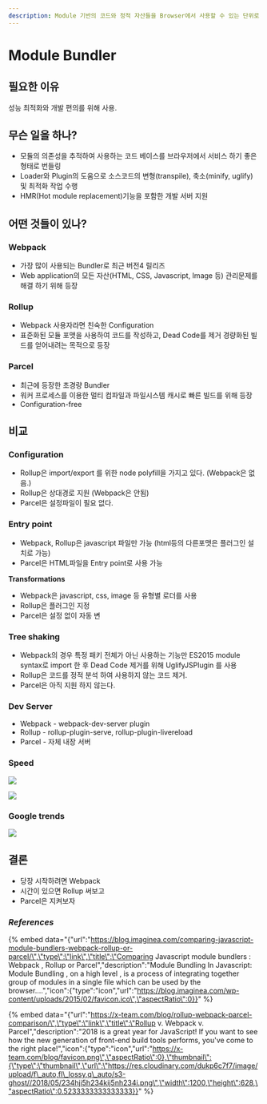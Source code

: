 ```yaml
---
description: Module 기반의 코드와 정적 자산들을 Browser에서 사용할 수 있는 단위로 통합하는 작업을 수행.
---
```


# Module Bundler

## 필요한 이유

성능 최적화와 개발 편의를 위해 사용.

## 무슨 일을 하나?

* 모듈의 의존성을 추적하여 사용하는 코드 베이스를 브라우저에서 서비스 하기 좋은 형태로 번들링
* Loader와 Plugin의 도움으로 소스코드의 변형\(transpile\), 축소\(minify, uglify\) 및 최적화 작업 수행
* HMR\(Hot module replacement\)기능을 포함한 개발 서버 지원

## 어떤 것들이 있나?

### Webpack

* 가장 많이 사용되는 Bundler로 최근 버전4 릴리즈
* Web application의 모든 자산\(HTML, CSS,  Javascript, Image 등\) 관리문제를 해결 하기 위해 등장 

### Rollup

* Webpack 사용자라면 친숙한 Configuration
* 표준화된 모듈 포맷을 사용하여 코드를 작성하고, Dead Code를 제거 경량화된 빌드를 얻어내려는 목적으로 등장 

### Parcel

* 최근에 등장한 초경량 Bundler
* 워커 프로세스를 이용한 멀티 컴파일과 파일시스템 캐시로 빠른 빌드를 위해 등장
* Configuration-free

## 비교

### Configuration

* Rollup은 import/export 를 위한 node polyfill을 가지고 있다. \(Webpack은 없음.\)
* Rollup은 상대경로 지원 \(Webpack은 안됨\)
* Parcel은 설정파일이 필요 없다.

### Entry point

* Webpack, Rollup은 javascript 파일만 가능 \(html등의 다른포맷은 플러그인 설치로 가능\)
* Parcel은 HTML파일을 Entry point로 사용 가능

**Transformations**

* Webpack은 javascript, css, image 등 유형별 로더를 사용
* Rollup은 플러그인 지정
* Parcel은 설정 없이 자동 변

### Tree shaking

* Webpack의 경우 특정 패키 전체가 아닌 사용하는 기능만 ES2015 module syntax로 import 한 후 Dead Code 제거를 위해 UglifyJSPlugin 를 사용
* Rollup은 코드를 정적 분석 하여 사용하지 않는 코드 제거.
* Parcel은 아직 지원 하지 않는다.

### Dev Server

* Webpack - webpack-dev-server plugin
* Rollup - rollup-plugin-serve, rollup-plugin-livereload
* Parcel - 자체 내장 서버

### Speed

![](../.gitbook/assets/2018-07-25-4.02.04.png)

![](../.gitbook/assets/2018-07-25-4.03.41.png)

### Google trends

![](../.gitbook/assets/2018-07-24-4.24.13.png)

## 결론

* 당장 시작하려면 Webpack
* 시간이 있으면 Rollup 써보고
* Parcel은 지켜보자

### _References_

{% embed data="{\"url\":\"https://blog.imaginea.com/comparing-javascript-module-bundlers-webpack-rollup-or-parcel/\",\"type\":\"link\",\"title\":\"Comparing Javascript module bundlers : Webpack , Rollup or Parcel\",\"description\":\"Module Bundling In Javascript: Module Bundling , on a high level , is a process of integrating together group of modules in a single file which can be used by the browser....\",\"icon\":{\"type\":\"icon\",\"url\":\"https://blog.imaginea.com/wp-content/uploads/2015/02/favicon.ico\",\"aspectRatio\":0}}" %}

{% embed data="{\"url\":\"https://x-team.com/blog/rollup-webpack-parcel-comparison/\",\"type\":\"link\",\"title\":\"Rollup v. Webpack v. Parcel\",\"description\":\"2018 is a great year for JavaScript! If you want to see how the new generation of front-end build tools performs, you\'ve come to the right place!\",\"icon\":{\"type\":\"icon\",\"url\":\"https://x-team.com/blog/favicon.png\",\"aspectRatio\":0},\"thumbnail\":{\"type\":\"thumbnail\",\"url\":\"https://res.cloudinary.com/dukp6c7f7/image/upload/f\_auto,fl\_lossy,q\_auto/s3-ghost//2018/05/234hji5h234kij5nh234i.png\",\"width\":1200,\"height\":628,\"aspectRatio\":0.5233333333333333}}" %}

